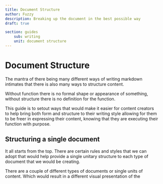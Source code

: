 ```yaml
---
title: Document Structure
author: Fuzzy
description: Breaking up the document in the best possible way
draft: true

section: guides
    sub: writing
    unit: document structure
---
```


# Document Structure

The mantra of there being many different ways of writing markdown intimates that there is also many ways to structure content. 

Without function there is no formal shape or appearance of something, without structure there is no definition for the function.

This guide is to setout ways that would make it easier for content creators to help bring both form and structure to their writing style allowing for them to be freer in expressing their content, knowing that they are executing their function with purpose. 

## Structuring a single document

It all starts from the top. There are certain rules and styles that we can adopt that would help provide a single unitary structure to each type of document that we would be creating.

There are a couple of different types of documents or single units of content. Which would result in a different visual presentation of the 